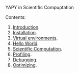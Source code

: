 YAPY in Scientific Compuptation

Contents:

1. [Introduction](00-intro.ipynb).
2. [Installation](01-installation.ipynb).
3. [Virtual environments](02-virtual_environments.ipynb).
4. [Hello World](03-hello_world.ipynb).
5. [Scientific Computation](21-scientific_computation.ipynb).
6. [Profiling](30-profiling.ipynb).
7. [Debugging](31-debugging.ipynb).
8. [Optimizing](32-optimizing.ipynb).


